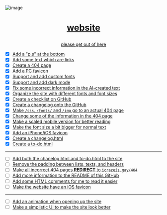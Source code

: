 ![image](https://user-images.githubusercontent.com/73033672/235337626-16d6ee03-6dfd-4f3b-b3f2-7434e2993591.png)
<h1><p align="center"><a href="https://icrazeis.gay">website</p></h1>
<p align="center">please get out of here</p>

- [x] Add a "p.s" at the bottom
- [x] Add some text which are links
- [x] Create a 404 page
- [x] Add a PC favicon
- [x] Support and add custom fonts
- [x] Support and add dark mode
- [x] Fix some incorrect information in the AI-created text
- [x] Organize the site with different fonts and font sizes
- [x] Create a checklist on GitHub
- [x] Create a changelog onto the GitHub
- [x] Make `/css`, `/fonts/` and `/img` go to an actual 404 page
- [x] Change some of the information in the 404 page
- [x] Make a scaled mobile version for better reading
- [x] Make the font size a bit bigger for normal text
- [x] Add an iPhone/iOS favicon
- [x] Create a changelog.html
- [x] Create a to-do.html
***
- [ ] Add both the chanelog.html and to-do.html to the site
- [ ] Remove the padding between lists, texts, and headers
- [ ] Make all incorrect 404 pages **REDIRECT** to `icrazeis.gay/404`
- [ ] Add more information to the README of this GitHub
- [ ] Add some HTML comments for me to read it easier
- [ ] Make the website have an iOS favicon
***
- [ ] Add an animation when opening up the site
- [ ] Make a simplistic UI to make the site look better
